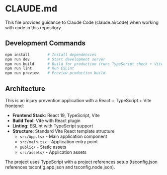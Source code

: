 # CLAUDE.md

This file provides guidance to Claude Code (claude.ai/code) when working with code in this repository.

## Development Commands

```bash
npm install        # Install dependencies
npm run dev        # Start development server
npm run build      # Build for production (runs TypeScript check + Vite build)
npm run lint       # Run ESLint
npm run preview    # Preview production build
```

## Architecture

This is an injury prevention application with a React + TypeScript + Vite frontend:

- **Frontend Stack**: React 19, TypeScript, Vite
- **Build Tool**: Vite with React plugin
- **Linting**: ESLint with TypeScript support
- **Structure**: Standard Vite React template structure
  - `src/App.tsx` - Main application component
  - `src/main.tsx` - Application entry point
  - `public/` - Static assets
  - `src/assets/` - Application assets

The project uses TypeScript with a project references setup (tsconfig.json references tsconfig.app.json and tsconfig.node.json).
